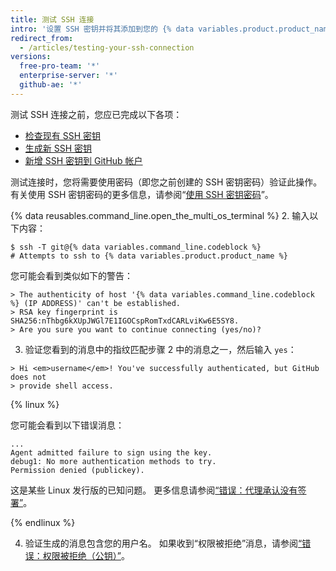 ```yaml
---
title: 测试 SSH 连接
intro: '设置 SSH 密钥并将其添加到您的 {% data variables.product.product_name %} 帐户后，您可以测试连接。'
redirect_from:
  - /articles/testing-your-ssh-connection
versions:
  free-pro-team: '*'
  enterprise-server: '*'
  github-ae: '*'
---
```


测试 SSH 连接之前，您应已完成以下各项：
- [检查现有 SSH 密钥](/articles/checking-for-existing-ssh-keys)
- [生成新 SSH 密钥](/articles/generating-a-new-ssh-key-and-adding-it-to-the-ssh-agent)
- [新增 SSH 密钥到 GitHub 帐户](/articles/adding-a-new-ssh-key-to-your-github-account)

测试连接时，您将需要使用密码（即您之前创建的 SSH 密钥密码）验证此操作。 有关使用 SSH 密钥密码的更多信息，请参阅“[使用 SSH 密钥密码](/articles/working-with-ssh-key-passphrases)”。

{% data reusables.command_line.open_the_multi_os_terminal %}
2. 输入以下内容：
  ```shell
  $ ssh -T git@{% data variables.command_line.codeblock %}
  # Attempts to ssh to {% data variables.product.product_name %}
  ```

  您可能会看到类似如下的警告：

  ```shell
  > The authenticity of host '{% data variables.command_line.codeblock %} (IP ADDRESS)' can't be established.
  > RSA key fingerprint is SHA256:nThbg6kXUpJWGl7E1IGOCspRomTxdCARLviKw6E5SY8.
  > Are you sure you want to continue connecting (yes/no)?
  ```

3. 验证您看到的消息中的指纹匹配步骤 2 中的消息之一，然后输入 `yes`：
  ```shell
  > Hi <em>username</em>! You've successfully authenticated, but GitHub does not
  > provide shell access.
  ```

  {% linux %}

  您可能会看到以下错误消息：
  ```shell
  ...
  Agent admitted failure to sign using the key.
  debug1: No more authentication methods to try.
  Permission denied (publickey).
  ```

  这是某些 Linux 发行版的已知问题。 更多信息请参阅[“错误：代理承认没有签署”](/articles/error-agent-admitted-failure-to-sign)。

  {% endlinux %}

4. 验证生成的消息包含您的用户名。 如果收到“权限被拒绝”消息，请参阅[“错误：权限被拒绝（公钥）”](/articles/error-permission-denied-publickey)。
